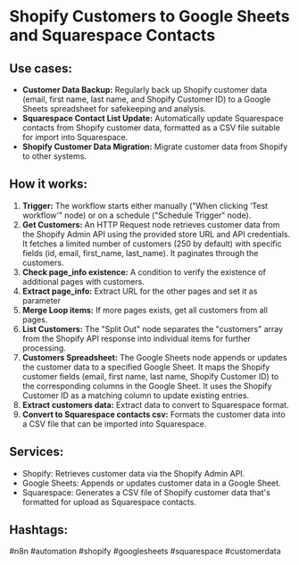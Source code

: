 # Shopify Customers to Google Sheets and Squarespace Contacts

## Use cases:

- **Customer Data Backup:** Regularly back up Shopify customer data (email, first name, last name, and Shopify Customer ID) to a Google Sheets spreadsheet for safekeeping and analysis.
- **Squarespace Contact List Update:** Automatically update Squarespace contacts from Shopify customer data, formatted as a CSV file suitable for import into Squarespace.
- **Shopify Customer Data Migration:** Migrate customer data from Shopify to other systems.

## How it works:

1. **Trigger:** The workflow starts either manually ("When clicking ‘Test workflow’" node) or on a schedule ("Schedule Trigger" node).
2. **Get Customers:** An HTTP Request node retrieves customer data from the Shopify Admin API using the provided store URL and API credentials. It fetches a limited number of customers (250 by default) with specific fields (id, email, first_name, last_name). It paginates through the customers.
3. **Check page_info existence:** A condition to verify the existence of additional pages with customers.
4. **Extract page_info:** Extract URL for the other pages and set it as parameter
5. **Merge Loop items:** If more pages exists, get all customers from all pages.
6. **List Customers:** The "Split Out" node separates the "customers" array from the Shopify API response into individual items for further processing.
7. **Customers Spreadsheet:** The Google Sheets node appends or updates the customer data to a specified Google Sheet. It maps the Shopify customer fields (email, first name, last name, Shopify Customer ID) to the corresponding columns in the Google Sheet. It uses the Shopify Customer ID as a matching column to update existing entries.
8. **Extract customers data:** Extract data to convert to Squarespace format.
9. **Convert to Squarespace contacts csv:** Formats the customer data into a CSV file that can be imported into Squarespace.

## Services:

- Shopify: Retrieves customer data via the Shopify Admin API.
- Google Sheets: Appends or updates customer data in a Google Sheet.
- Squarespace: Generates a CSV file of Shopify customer data that's formatted for upload as Squarespace contacts.

## Hashtags:

#n8n #automation #shopify #googlesheets #squarespace #customerdata
